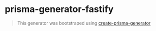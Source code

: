 # prisma-generator-fastify

> This generator was bootstraped using [create-prisma-generator](https://github.com/YassinEldeeb/create-prisma-generator)
